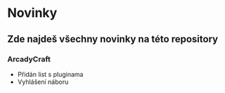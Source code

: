 # Novinky

## Zde najdeš všechny novinky na této repository

### ArcadyCraft

* Přidán list s pluginama
* Vyhlášení náboru

